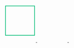 <style>
  .image-gallery {
    margin: 0 auto;
    display: block;
  }
  .primary,
  .thumbnails {
    display:block;
    margin:15px auto;
  }
  .thumbnails {
    width: 300px;
  }
  .primary {
    width: 300px;
    height:300px;
    background-size: 100%;
    background-position: center center;
    background-repeat: no-repeat;
  }
  .thumbnail:hover .thumbnail-image, .selected .thumbnail-image {
    border: 2px solid #0FBE7C;
  }
  .thumbnail-image {
    width: 90px;
    height: 90px;
    display: inline-block;
    margin: 20px 3PX;
    background-size: 100%;
    background-position: center center;
    background-repeat: no-repeat;
  }

</style>
<div class="image-gallery">
  <div class="primary" style="background-image: url({{site.baseurl}}/assets/kit.png);"></div>
  <aside class="thumbnails">
    <a href="#" class="selected thumbnail" data-big="{{site.baseurl}}/assets/kit.png">
      <div class="thumbnail-image" style="background-image: url({{site.baseurl}}/assets/kit.png)"></div>
    </a>
    <a href="#" class="thumbnail" data-big="{{site.baseurl}}/assets/product.jpg">
      <div class="thumbnail-image" style="background-image: url({{site.baseurl}}/assets/product.jpg)"></div>
    </a>
    <a href="#" class="thumbnail" data-big="{{site.baseurl}}/assets/product-0.jpg">
      <div class="thumbnail-image" style="background-image: url({{site.baseurl}}/assets/product-0.jpg)"></div>
    </a>
  </aside>
</div>
